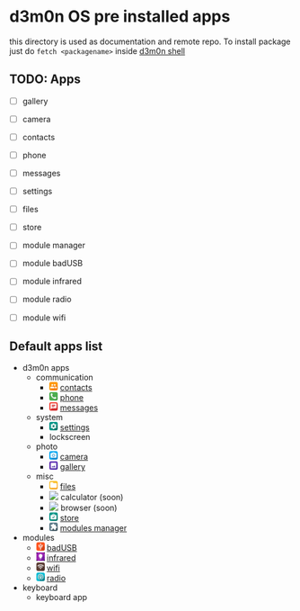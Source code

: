 # d3m0n OS pre installed apps

this directory is used as documentation and remote repo.
To install package just do `fetch <packagename>` inside [d3m0n shell](https://github.com/d3m0n-project/d3m0n_os/tree/main/rootfs/usr/share/d3m0n/documentation/shell)

## TODO: Apps
- [ ] gallery
- [ ] camera
- [ ] contacts
- [ ] phone
- [ ] messages
- [ ] settings
- [ ] files
- [ ] store
- [ ] module manager
- [ ] module badUSB
- [ ] module infrared
- [ ] module radio
- [ ] module wifi


## Default apps list
- d3m0n apps
  - communication
    - <img width="15" src="/rootfs/usr/share/d3m0n/themes/default_dark/icons/contacts.png?raw=true"> [contacts](./communication/contacts)
    - <img width="15" src="/rootfs/usr/share/d3m0n/themes/default_dark/icons/phone.png?raw=true"> [phone](./communication/phone)
    - <img width="15" src="/rootfs/usr/share/d3m0n/themes/default_dark/icons/messages.png?raw=true"> [messages](./communication/messages)   
  - system
    - <img width="15" src="/rootfs/usr/share/d3m0n/themes/default_dark/icons/settings.png?raw=true"> [settings](./system/settings)
    - lockscreen
  - photo
    - <img width="15" src="/rootfs/usr/share/d3m0n/themes/default_dark/icons/camera.png?raw=true"> [camera](./photo/camera)
    - <img width="15" src="/rootfs/usr/share/d3m0n/themes/default_dark/icons/gallery.png?raw=true"> [gallery](./photo/gallery)
  - misc
    - <img width="15" src="/rootfs/usr/share/d3m0n/themes/default_dark/icons/folder.png?raw=true"> [files](./mysc/files)
    - <img width="15" src="/rootfs/usr/share/d3m0n/themes/default_dark/icons/calculator.png?raw=true"> calculator (soon)
    - <img width="15" src="/rootfs/usr/share/d3m0n/themes/default_dark/icons/browser.png?raw=true"> browser (soon)
    - <img width="15" src="/rootfs/usr/share/d3m0n/themes/default_dark/icons/store.png?raw=true"> [store](./mysc/store)
    - <img width="15" src="/rootfs/usr/share/d3m0n/themes/default_dark/icons/modules.png?raw=true"> [modules manager](./mysc/modules)
- modules
    - <img width="15" src="/rootfs/usr/share/d3m0n/themes/default_dark/icons/usb.png?raw=true"> [badUSB](./modules/badUSB)
    - <img width="15" src="/rootfs/usr/share/d3m0n/themes/default_dark/icons/infrared.png?raw=true"> [infrared](./modules/infrared)
    - <img width="15" src="/rootfs/usr/share/d3m0n/themes/default_dark/icons/wifi.png?raw=true"> [wifi](./modules/wifi)
    - <img width="15" src="/rootfs/usr/share/d3m0n/themes/default_dark/icons/radio.png?raw=true"> [radio](./modules/radio)
- keyboard
  - keyboard app
